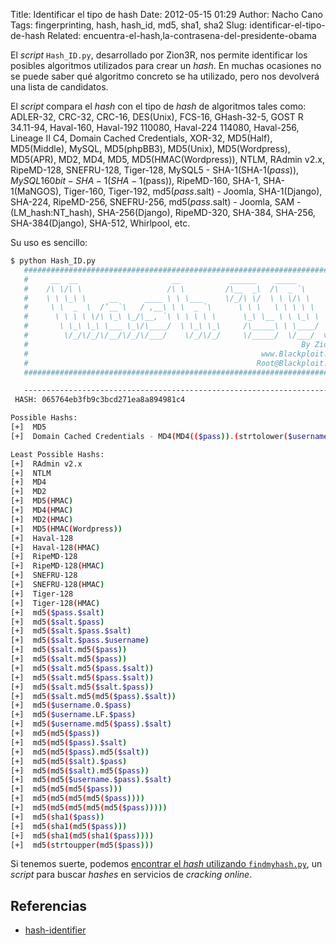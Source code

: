 Title: Identificar el tipo de hash
Date: 2012-05-15 01:29
Author: Nacho Cano
Tags: fingerprinting, hash, hash_id, md5, sha1, sha2
Slug: identificar-el-tipo-de-hash
Related: encuentra-el-hash,la-contrasena-del-presidente-obama

El _script_ `Hash_ID.py`, desarrollado por Zion3R, nos permite
identificar los posibles algoritmos utilizados para crear un _hash_. En
muchas ocasiones no se puede saber qué algoritmo concreto se ha
utilizado, pero nos devolverá una lista de candidatos.

El _script_ compara el _hash_ con el tipo de _hash_ de algoritmos tales
como: ADLER-32, CRC-32, CRC-16, DES(Unix), FCS-16, GHash-32-5, GOST R
34.11-94, Haval-160, Haval-192 110080, Haval-224 114080, Haval-256,
Lineage II C4, Domain Cached Credentials, XOR-32, MD5(Half),
MD5(Middle), MySQL, MD5(phpBB3), MD5(Unix), MD5(Wordpress), MD5(APR),
MD2, MD4, MD5, MD5(HMAC(Wordpress)), NTLM, RAdmin v2.x, RipeMD-128,
SNEFRU-128, Tiger-128, MySQL5 - SHA-1(SHA-1($pass)), MySQL 160bit -
SHA-1(SHA-1($pass)), RipeMD-160, SHA-1, SHA-1(MaNGOS), Tiger-160,
Tiger-192, md5($pass.$salt) - Joomla, SHA-1(Django), SHA-224,
RipeMD-256, SNEFRU-256, md5($pass.$salt) - Joomla, SAM -
(LM_hash:NT_hash), SHA-256(Django), RipeMD-320, SHA-384, SHA-256,
SHA-384(Django), SHA-512, Whirlpool, etc.

Su uso es sencillo:

```bash
$ python Hash_ID.py
   #########################################################################
   #     __  __                     __           ______    _____           #
   #    /\ \/\ \                   /\ \         /\__  _\  /\  _ `\         #
   #    \ \ \_\ \     __      ____ \ \ \___     \/_/\ \/  \ \ \/\ \        #
   #     \ \  _  \  /’__`\   / ,__\ \ \  _ `\      \ \ \   \ \ \ \ \       #
   #      \ \ \ \ \/\ \_\ \_/\__, `\ \ \ \ \ \      \_\ \__ \ \ \_\ \      #
   #       \ \_\ \_\ \___ \_\/\____/  \ \_\ \_\     /\_____\ \ \____/      #
   #        \/_/\/_/\/__/\/_/\/___/    \/_/\/_/     \/_____/  \/___/  v1.1 #
   #                                                             By Zion3R #
   #                                                    www.Blackploit.com #
   #                                                   Root@Blackploit.com #
   #########################################################################

   -------------------------------------------------------------------------
 HASH: 065764eb3fb9c3bcd271ea8a894981c4

Possible Hashs:
[+]  MD5
[+]  Domain Cached Credentials - MD4(MD4(($pass)).(strtolower($username)))

Least Possible Hashs:
[+]  RAdmin v2.x
[+]  NTLM
[+]  MD4
[+]  MD2
[+]  MD5(HMAC)
[+]  MD4(HMAC)
[+]  MD2(HMAC)
[+]  MD5(HMAC(Wordpress))
[+]  Haval-128
[+]  Haval-128(HMAC)
[+]  RipeMD-128
[+]  RipeMD-128(HMAC)
[+]  SNEFRU-128
[+]  SNEFRU-128(HMAC)
[+]  Tiger-128
[+]  Tiger-128(HMAC)
[+]  md5($pass.$salt)
[+]  md5($salt.$pass)
[+]  md5($salt.$pass.$salt)
[+]  md5($salt.$pass.$username)
[+]  md5($salt.md5($pass))
[+]  md5($salt.md5($pass))
[+]  md5($salt.md5($pass.$salt))
[+]  md5($salt.md5($pass.$salt))
[+]  md5($salt.md5($salt.$pass))
[+]  md5($salt.md5(md5($pass).$salt))
[+]  md5($username.0.$pass)
[+]  md5($username.LF.$pass)
[+]  md5($username.md5($pass).$salt)
[+]  md5(md5($pass))
[+]  md5(md5($pass).$salt)
[+]  md5(md5($pass).md5($salt))
[+]  md5(md5($salt).$pass)
[+]  md5(md5($salt).md5($pass))
[+]  md5(md5($username.$pass).$salt)
[+]  md5(md5(md5($pass)))
[+]  md5(md5(md5(md5($pass))))
[+]  md5(md5(md5(md5(md5($pass)))))
[+]  md5(sha1($pass))
[+]  md5(sha1(md5($pass)))
[+]  md5(sha1(md5(sha1($pass))))
[+]  md5(strtoupper(md5($pass)))
```

Si tenemos suerte, podemos [encontrar el _hash_ utilizando
`findmyhash.py`][encontrar el hash utilizando findmyhash.py],
un _script_ para buscar _hashes_ en servicios de
_cracking online_.

Referencias
-----------

- [hash-identifier][]

  [encontrar el hash utilizando findmyhash.py]: {filename}/hack/encuentra-el-hash.md
    "encuentra el hash"
  [hash-identifier]: http://code.google.com/p/hash-identifier/
    "hash-identifier"
